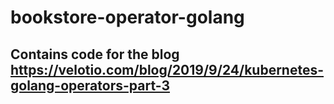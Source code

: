 # bookstore-operator-golang
## Contains code for the blog https://velotio.com/blog/2019/9/24/kubernetes-golang-operators-part-3
